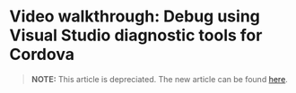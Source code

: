 <properties
   pageTitle="Video walkthrough: Debug using Visual Studio diagnostic tools for Cordova | Cordova"
   description="description"
   services="na"
   documentationCenter=""
   authors="Mikejo5000"
   tags=""/>
<tags
   ms.service="na"
   ms.devlang="javascript"
   ms.topic="article"
   ms.tgt_pltfrm="mobile-multiple"
   ms.workload="na"
   ms.date="09/10/2015"
   ms.author="mikejo"/>
# Video walkthrough: Debug using Visual Studio diagnostic tools for Cordova

> **NOTE:** This article is depreciated. The new article can be found [here](/articles/video/debug-using-vs-diagnostic-tools.md).